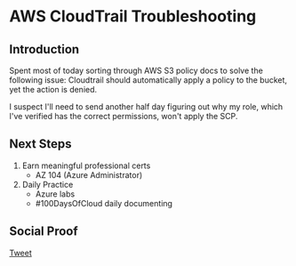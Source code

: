 
# AWS CloudTrail Troubleshooting

## Introduction

Spent most of today sorting through AWS S3 policy docs to solve the following issue: Cloudtrail should automatically apply a policy to the bucket, yet the action is denied.

I suspect I'll need to send another half day figuring out why my role, which I've verified has the correct permissions, won't apply the SCP.

## Next Steps

1) Earn meaningful professional certs
    - AZ 104 (Azure Administrator)
2) Daily Practice
    - Azure labs
    - #100DaysOfCloud daily documenting

## Social Proof

[Tweet]()
